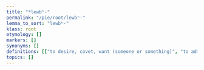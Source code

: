 ```yaml
---
title: "*lewbʰ-"
permalink: "/pie/root/lewbʰ-"
lemma_to_sort: "lewbʰ-"
klass: root
etymology: []
markers: []
synonyms: []
definitions: [["to desire, covet, want (someone or something)", "to admire, praise", "to love"], ["to cut off"]]
topics: []
---
```

